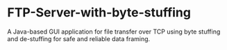 # FTP-Server-with-byte-stuffing
A Java-based GUI application for file transfer over TCP using byte stuffing and de-stuffing for safe and reliable data framing.

